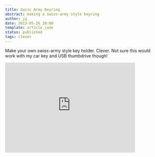 ```yaml
---
title: Swiss Army Keyring
abstract: making a swiss-army style keyring
author: jg
date: 2013-05-26 10:00
template: article.jade
status: published
tags: clever
---
```


Make your own swiss-army style key holder. Clever. Not sure this would work with my car key and USB thumbdrive though!

<iframe width="425" height="295" src="http://www.youtube.com/embed/ACov9u4K4Tw" frameborder="0" allowfullscreen></iframe>


